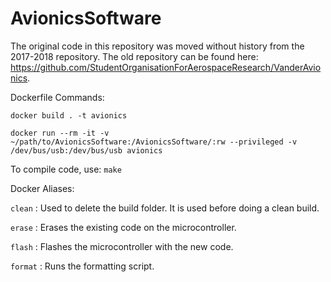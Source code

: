 # AvionicsSoftware

The original code in this repository was moved without history from the 2017-2018 repository. The old repository can be found here: https://github.com/StudentOrganisationForAerospaceResearch/VanderAvionics.

Dockerfile Commands:
```
docker build . -t avionics

docker run --rm -it -v ~/path/to/AvionicsSoftware:/AvionicsSoftware/:rw --privileged -v /dev/bus/usb:/dev/bus/usb avionics
```

To compile code, use: ``make``

Docker Aliases:

``clean`` : Used to delete the build folder. It is used before doing a clean build.

``erase`` : Erases the existing code on the microcontroller.

``flash`` : Flashes the microcontroller with the new code.

``format`` : Runs the formatting script.
